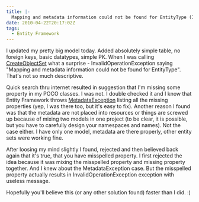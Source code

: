 ```yaml
---
title: |-
  Mapping and metadata information could not be found for EntityType (InvalidOperationException)
date: 2010-04-22T20:17:02Z
tags:
  - Entity Framework
---
```

I updated my pretty big model today. Added absolutely simple table, no foreign keys, basic datatypes, simple PK. When I was calling [CreateObjectSet][1]<T> what a surprise - InvalidOperationException saying "Mapping and metadata information could not be found for EntityType". That's not so much descriptive.

Quick search thru internet resulted in suggestion that I'm missing some property in my POCO classes. I was not. I double checked it and I know that Entity Framework throws [MetadataException][2] listing all the missing properties (yep, I was there too, but it's easy to fix). Another reason I found was that the metadata are not placed into resources or things are screwed up because of mixing two models in one project (to be clear, it is possible, but you have to carefully design your namespaces and names). Not the case either. I have only one model, metadata are there properly, other entity sets were working fine.

After loosing my mind slightly I found, rejected and then believed back again that it's true, that you have misspelled property. I first rejected the idea because it was mixing the misspelled property and missing property together. And I knew about the MetadataException case. But the misspelled property actually results in InvalidOperationException exception with useless message.

Hopefully you'll believe this (or any other solution found) faster than I did. :)

[1]: http://msdn.microsoft.com/en-us/library/dd382944.aspx
[2]: http://msdn.microsoft.com/en-us/library/system.data.metadataexception.aspx